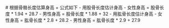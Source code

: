 # 根据骨骼长度估算身高
+ 公式如下
    - 用股骨长度估计身高
        - 女性身高 = 股骨长度 * 1.94 + 28.7
        - 男性身高 = 股骨长度 * 1.88 + 32
    - 用肱骨长度估计身高
        - 女性身高 = 肱骨长度 * 2.8 + 28.2
        - 男性身高 = 肱骨长度 * 2.9 + 27.9
        
     
